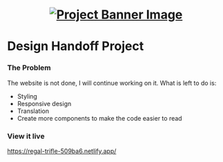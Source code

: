 <h1 align="center">
  <a href="">
    <img src="/src/assets/design-handoff.svg" alt="Project Banner Image">
  </a>
</h1>

# Design Handoff Project


### The Problem
The website is not done, I will continue working on it. What is left to do is: 
- Styling
- Responsive design
- Translation
- Create more components to make the code easier to read 

### View it live

https://regal-trifle-509ba6.netlify.app/



